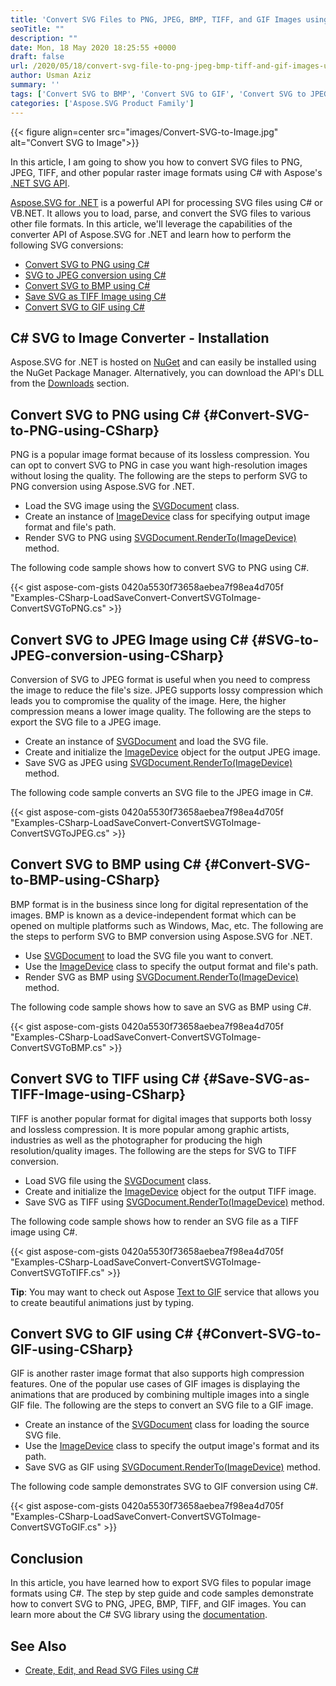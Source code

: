 ```yaml
---
title: 'Convert SVG Files to PNG, JPEG, BMP, TIFF, and GIF Images using C#'
seoTitle: ""
description: ""
date: Mon, 18 May 2020 18:25:55 +0000
draft: false
url: /2020/05/18/convert-svg-file-to-png-jpeg-bmp-tiff-and-gif-images-using-csharp-vb.net/
author: Usman Aziz
summary: ''
tags: ['Convert SVG to BMP', 'Convert SVG to GIF', 'Convert SVG to JPEG', 'Convert SVG to PNG', 'Convert SVG to TIFF']
categories: ['Aspose.SVG Product Family']
---
```




{{< figure align=center src="images/Convert-SVG-to-Image.jpg" alt="Convert SVG to Image">}}


In this article, I am going to show you how to convert SVG files to PNG, JPEG, TIFF, and other popular raster image formats using C# with Aspose's [.NET SVG API][1].

[Aspose.SVG for .NET][2] is a powerful API for processing SVG files using C# or VB.NET. It allows you to load, parse, and convert the SVG files to various other file formats. In this article, we'll leverage the capabilities of the converter API of Aspose.SVG for .NET and learn how to perform the following SVG conversions:

*   [Convert SVG to PNG using C#][3]
*   [SVG to JPEG conversion using C#][4]
*   [Convert SVG to BMP using C#][5]
*   [Save SVG as TIFF Image using C#][6]
*   [Convert SVG to GIF using C#][7]

## C# SVG to Image Converter - Installation

Aspose.SVG for .NET is hosted on [NuGet][8] and can easily be installed using the NuGet Package Manager. Alternatively, you can download the API's DLL from the [Downloads][9] section.

## Convert SVG to PNG using C# {#Convert-SVG-to-PNG-using-CSharp}

PNG is a popular image format because of its lossless compression. You can opt to convert SVG to PNG in case you want high-resolution images without losing the quality. The following are the steps to perform SVG to PNG conversion using Aspose.SVG for .NET.

*   Load the SVG image using the [SVGDocument][10] class.
*   Create an instance of [ImageDevice][11] class for specifying output image format and file's path.
*   Render SVG to PNG using [SVGDocument.RenderTo(ImageDevice)][12] method.

The following code sample shows how to convert SVG to PNG using C#.

{{< gist aspose-com-gists 0420a5530f73658aebea7f98ea4d705f "Examples-CSharp-LoadSaveConvert-ConvertSVGToImage-ConvertSVGToPNG.cs" >}}

## Convert SVG to JPEG Image using C# {#SVG-to-JPEG-conversion-using-CSharp}

Conversion of SVG to JPEG format is useful when you need to compress the image to reduce the file's size. JPEG supports lossy compression which leads you to compromise the quality of the image. Here, the higher compression means a lower image quality. The following are the steps to export the SVG file to a JPEG image.

*   Create an instance of [SVGDocument][13] and load the SVG file.
*   Create and initialize the [ImageDevice][14] object for the output JPEG image.
*   Save SVG as JPEG using [SVGDocument.RenderTo(ImageDevice)][15] method.

The following code sample converts an SVG file to the JPEG image in C#.

{{< gist aspose-com-gists 0420a5530f73658aebea7f98ea4d705f "Examples-CSharp-LoadSaveConvert-ConvertSVGToImage-ConvertSVGToJPEG.cs" >}}

## Convert SVG to BMP using C# {#Convert-SVG-to-BMP-using-CSharp}

BMP format is in the business since long for digital representation of the images. BMP is known as a device-independent format which can be opened on multiple platforms such as Windows, Mac, etc. The following are the steps to perform SVG to BMP conversion using Aspose.SVG for .NET.

*   Use [SVGDocument][16] to load the SVG file you want to convert.
*   Use the [ImageDevice][17] class to specify the output format and file's path.
*   Render SVG as BMP using [SVGDocument.RenderTo(ImageDevice)][18] method.

The following code sample shows how to save an SVG as BMP using C#.

{{< gist aspose-com-gists 0420a5530f73658aebea7f98ea4d705f "Examples-CSharp-LoadSaveConvert-ConvertSVGToImage-ConvertSVGToBMP.cs" >}}

## Convert SVG to TIFF using C# {#Save-SVG-as-TIFF-Image-using-CSharp}

TIFF is another popular format for digital images that supports both lossy and lossless compression. It is more popular among graphic artists, industries as well as the photographer for producing the high resolution/quality images. The following are the steps for SVG to TIFF conversion.

*   Load SVG file using the [SVGDocument][19] class.
*   Create and initialize the [ImageDevice][20] object for the output TIFF image.
*   Save SVG as TIFF using [SVGDocument.RenderTo(ImageDevice)][21] method.

The following code sample shows how to render an SVG file as a TIFF image using C#.

{{< gist aspose-com-gists 0420a5530f73658aebea7f98ea4d705f "Examples-CSharp-LoadSaveConvert-ConvertSVGToImage-ConvertSVGToTIFF.cs" >}}

**Tip**: You may want to check out Aspose [Text to GIF][22] service that allows you to create beautiful animations just by typing.

## Convert SVG to GIF using C# {#Convert-SVG-to-GIF-using-CSharp}

GIF is another raster image format that also supports high compression features. One of the popular use cases of GIF images is displaying the animations that are produced by combining multiple images into a single GIF file. The following are the steps to convert an SVG file to a GIF image.

*   Create an instance of the [SVGDocument][23] class for loading the source SVG file.
*   Use the [ImageDevice][24] class to specify the output image's format and its path.
*   Save SVG as GIF using [SVGDocument.RenderTo(ImageDevice)][25] method.

The following code sample demonstrates SVG to GIF conversion using C#.

{{< gist aspose-com-gists 0420a5530f73658aebea7f98ea4d705f "Examples-CSharp-LoadSaveConvert-ConvertSVGToImage-ConvertSVGToGIF.cs" >}}

## Conclusion

In this article, you have learned how to export SVG files to popular image formats using C#. The step by step guide and code samples demonstrate how to convert SVG to PNG, JPEG, BMP, TIFF, and GIF images. You can learn more about the C# SVG library using the [documentation][26].

## See Also

*   [Create, Edit, and Read SVG Files using C#][27]




[1]: http://products.aspose.com/svg/net
[2]: http://products.aspose.com/svg/net
[3]: #Convert-SVG-to-PNG-using-CSharp
[4]: #SVG-to-JPEG-conversion-using-CSharp
[5]: #Convert-SVG-to-BMP-using-CSharp
[6]: #Save-SVG-as-TIFF-Image-using-CSharp
[7]: #Convert-SVG-to-GIF-using-CSharp
[8]: http://nuget.org/packages/Aspose.SVG
[9]: https://downloads.aspose.com/svg/net
[10]: https://apireference.aspose.com/svg/net/aspose.svg/svgdocument
[11]: https://apireference.aspose.com/svg/net/aspose.svg.rendering.image/imagedevice
[12]: https://apireference.aspose.com/svg/net/aspose.svg/svgdocument/methods/renderto
[13]: https://apireference.aspose.com/svg/net/aspose.svg/svgdocument
[14]: https://apireference.aspose.com/svg/net/aspose.svg.rendering.image/imagedevice
[15]: https://apireference.aspose.com/svg/net/aspose.svg/svgdocument/methods/renderto
[16]: https://apireference.aspose.com/svg/net/aspose.svg/svgdocument
[17]: https://apireference.aspose.com/svg/net/aspose.svg.rendering.image/imagedevice
[18]: https://apireference.aspose.com/svg/net/aspose.svg/svgdocument/methods/renderto
[19]: https://apireference.aspose.com/svg/net/aspose.svg/svgdocument
[20]: https://apireference.aspose.com/svg/net/aspose.svg.rendering.image/imagedevice
[21]: https://apireference.aspose.com/svg/net/aspose.svg/svgdocument/methods/renderto
[22]: https://products.aspose.app/slides/text-to-gif
[23]: https://apireference.aspose.com/svg/net/aspose.svg/svgdocument
[24]: https://apireference.aspose.com/svg/net/aspose.svg.rendering.image/imagedevice
[25]: https://apireference.aspose.com/svg/net/aspose.svg/svgdocument/methods/renderto
[26]: https://docs.aspose.com/display/svgnet/Product+Overview
[27]: https://blog.aspose.com/2020/02/13/create-edit-read-and-convert-svg-files-using-c-aspose.svg-for-.net/






